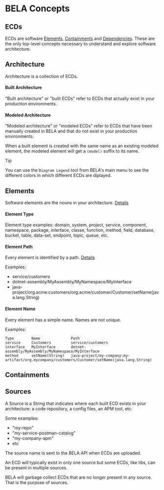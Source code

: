 # BELA Concepts

## ECDs

ECDs are software [Elements](#elements), [Containments](#Containments) and [Dependencies](#dependencies). These are the only top-level concepts necessary to understand and explore software architecture.


## Architecture

Architecture is a collection of ECDs.

#### Built Architecture

"Built architecture" or "built ECDs" refer to ECDs that actually exist in your production environments.

#### Modeled Architecture

"Modeled architecture" or "modeled ECDs" refer to ECDs that have been manually created in BELA and that do not exist in your production environments.

When a built element is created with the same name as an existing modeled element, the modeled element will get a `(model)` suffix to its name.

> [!TIP]
> You can use the `Diagram Legend` tool from BELA's main menu to see the different colors in which different ECDs are diplayed.


## Elements

Software elements are the nouns in your architecture. [Details](/API.md#upsert-element)

#### Element Type

Element type examples: domain, system, project, service, component, namespace, package, interface, classe, function, method, field, database, bucket, table, data-set, endpoint, topic, queue, etc.

#### Element Path

Every element is identified by a path. [Details](/API.md#elementpath)

Examples:
 - service/customers
 - dotnet-assembly/MyAssembly/MyNamespace/MyInterface
 - java-project/org.acme:customers/org.acme/customer/Customer/setName(java.lang.String)

#### Element Name

Every element has a simple name. Names are not unique.

Examples:
```
Type        Name              Path
service     Customers         service/customers
interface   MyInterface       dotnet-assembly/MyAssembly/MyNamespace/MyInterface
method      setName(String)   java-project/my-company:my-artifact/org.mycompany/customers/Customer/setName(java.lang.String)
```


## Containments


## Sources

A Source is a String that indicates where each built ECD exists in your architecture: a code repository, a config files, an APM tool, etc.

Some examples:
 - "my-repo"
 - "my-service-postman-catalog"
 - "my-company-apm"
 - etc

The source name is sent to the BELA API when ECDs are uploaded.

An ECD will typically exist in only one source but some ECDs, like libs, can be present in multiple sources.

BELA will garbage collect ECDs that are no longer present in any source. That is the purpose of sources.
